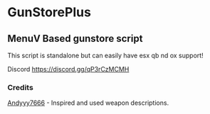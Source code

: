 # GunStorePlus
## MenuV Based gunstore script
This script is standalone but can easily have esx qb nd ox support!


Discord 
https://discord.gg/qP3rCzMCMH
### Credits
[Andyyy7666](https://github.com/Andyyy7666/AmmuNationStore/tree/main) - Inspired and used weapon descriptions.
